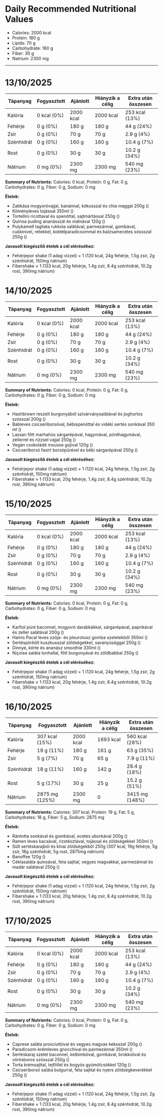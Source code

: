 # Daily Recommended Nutritional Values

- Calories: 2000 kcal
- Protein: 180 g
- Lipids: 70 g
- Carbohydrate: 160 g
- Fiber: 30 g
- Natrium: 2300 mg

---

# 13/10/2025

| Tápanyag      | Fogyasztott | Ajánlott | Hiányzik a célig | Extra után összesen |
|--------------|-------------|----------|------------------|---------------------|
| Kalória      | 0 kcal (0%) | 2000 kcal | 2000 kcal | 253 kcal (13%) |
| Fehérje      | 0 g (0%) | 180 g | 180 g | 44 g (24%) |
| Zsír         | 0 g (0%) | 70 g | 70 g | 2.9 g (4%) |
| Szénhidrát   | 0 g (0%) | 160 g | 160 g | 10.4 g (7%) |
| Rost         | 0 g (0%) | 30 g | 30 g | 10.2 g (34%) |
| Nátrium      | 0 mg (0%) | 2300 mg | 2300 mg | 540 mg (23%) |

**Summary of Nutrients:** Calories: 0 kcal, Protein: 0 g, Fat: 0 g, Carbohydrates: 0 g, Fiber: 0 g, Sodium: 0 mg


**Ételek:**
- Zabkása mogyoróvajjal, banánnal, kókusszal és chia maggal 200g ()
- Köményleves tojással 350ml ()
- Tortellini ricottaval és spenóttal, sajtmártással 250g ()
- Quinoa puding ananásszál és málnával 120g ()
- Pulykamell tagliata rukkola salátával, parmezánnal, gombával, cukkinivel, retekkel, koktélparadicsommal és balzsamecetes sóssszal 250g ()


**Javasolt kiegészítő ételek a cél eléréséhez:**
- Fehérjepor shake (1 adag vízzel) × 1 (120 kcal, 24g fehérje, 1.5g zsír, 2g szénhidrát, 150mg nátrium)
- Fibershake × 1 (133 kcal, 20g fehérje, 1.4g zsír, 8.4g szénhidrát, 10.2g rost, 390mg nátrium)

# 14/10/2025

| Tápanyag      | Fogyasztott | Ajánlott | Hiányzik a célig | Extra után összesen |
|--------------|-------------|----------|------------------|---------------------|
| Kalória      | 0 kcal (0%) | 2000 kcal | 2000 kcal | 253 kcal (13%) |
| Fehérje      | 0 g (0%) | 180 g | 180 g | 44 g (24%) |
| Zsír         | 0 g (0%) | 70 g | 70 g | 2.9 g (4%) |
| Szénhidrát   | 0 g (0%) | 160 g | 160 g | 10.4 g (7%) |
| Rost         | 0 g (0%) | 30 g | 30 g | 10.2 g (34%) |
| Nátrium      | 0 mg (0%) | 2300 mg | 2300 mg | 540 mg (23%) |

**Summary of Nutrients:** Calories: 0 kcal, Protein: 0 g, Fat: 0 g, Carbohydrates: 0 g, Fiber: 0 g, Sodium: 0 mg


**Ételek:**
- Hashbrown reszelt burgonyából szivárványsalátával és joghurtos szósszal 200g ()
- Bableves csicseriborsóval, bébispenóttal és vidéki sertés sonkával 350 ml ()
- Lassan főtt marhahús sárgarépával, hagymával, póréhagymával, zellerrel és rizzsel vajjal 250g ()
- Vegán csokoládé mousse gojival 120g ()
- Csicseriborsó fasírt borsópürével és bébi sárgarépával 250g ()


**Javasolt kiegészítő ételek a cél eléréséhez:**
- Fehérjepor shake (1 adag vízzel) × 1 (120 kcal, 24g fehérje, 1.5g zsír, 2g szénhidrát, 150mg nátrium)
- Fibershake × 1 (133 kcal, 20g fehérje, 1.4g zsír, 8.4g szénhidrát, 10.2g rost, 390mg nátrium)

# 15/10/2025

| Tápanyag      | Fogyasztott | Ajánlott | Hiányzik a célig | Extra után összesen |
|--------------|-------------|----------|------------------|---------------------|
| Kalória      | 0 kcal (0%) | 2000 kcal | 2000 kcal | 253 kcal (13%) |
| Fehérje      | 0 g (0%) | 180 g | 180 g | 44 g (24%) |
| Zsír         | 0 g (0%) | 70 g | 70 g | 2.9 g (4%) |
| Szénhidrát   | 0 g (0%) | 160 g | 160 g | 10.4 g (7%) |
| Rost         | 0 g (0%) | 30 g | 30 g | 10.2 g (34%) |
| Nátrium      | 0 mg (0%) | 2300 mg | 2300 mg | 540 mg (23%) |

**Summary of Nutrients:** Calories: 0 kcal, Protein: 0 g, Fat: 0 g, Carbohydrates: 0 g, Fiber: 0 g, Sodium: 0 mg


**Ételek:**
- Karfiol püré baconnel, mogyoró darabkákkal, sárgarépával, paprikával és zeller salátával 200g ()
- Hamis Pacal leves szója- és pleurotusz gomba szeletekből 350ml ()
- Sertéspörkölt kuszkusszal zöldségekkel, savanyúsággal 250g ()
- Dinnye, körte és ananász smoothie 330ml ()
- Niçoise saláta tonhallal, főtt burgonyával és zöldbabbal 250g ()


**Javasolt kiegészítő ételek a cél eléréséhez:**
- Fehérjepor shake (1 adag vízzel) × 1 (120 kcal, 24g fehérje, 1.5g zsír, 2g szénhidrát, 150mg nátrium)
- Fibershake × 1 (133 kcal, 20g fehérje, 1.4g zsír, 8.4g szénhidrát, 10.2g rost, 390mg nátrium)

# 16/10/2025

| Tápanyag      | Fogyasztott | Ajánlott | Hiányzik a célig | Extra után összesen |
|--------------|-------------|----------|------------------|---------------------|
| Kalória      | 307 kcal (15%) | 2000 kcal | 1693 kcal | 560 kcal (28%) |
| Fehérje      | 19 g (11%) | 180 g | 161 g | 63 g (35%) |
| Zsír         | 5 g (7%) | 70 g | 65 g | 7.9 g (11%) |
| Szénhidrát   | 18 g (11%) | 160 g | 142 g | 28.4 g (18%) |
| Rost         | 5 g (17%) | 30 g | 25 g | 15.2 g (51%) |
| Nátrium      | 2875 mg (125%) | 2300 mg | 0 | 3415 mg (148%) |

**Summary of Nutrients:** Calories: 307 kcal, Protein: 19 g, Fat: 5 g, Carbohydrates: 18 g, Fiber: 5 g, Sodium: 2875 mg


**Ételek:**
- Rántotta sonkával és gombával, ecetes uborkával 200g ()
- Ramen leves kacsával, rizstésztával, tojással és zöldségekkel 350ml ()
- Sült sertéskarajból és kínai zöldségekből 250g (307 kcal, 19g fehérje, 5g zsír, 18g szénhidrát, 5g rost, 2875mg nátrium)
- Banoffee 120g ()
- Céklasaláta quinoával, feta sajttal, vegyes magvakkal, parmezánnal és madár salátával 250g ()


**Javasolt kiegészítő ételek a cél eléréséhez:**
- Fehérjepor shake (1 adag vízzel) × 1 (120 kcal, 24g fehérje, 1.5g zsír, 2g szénhidrát, 150mg nátrium)
- Fibershake × 1 (133 kcal, 20g fehérje, 1.4g zsír, 8.4g szénhidrát, 10.2g rost, 390mg nátrium)

# 17/10/2025

| Tápanyag      | Fogyasztott | Ajánlott | Hiányzik a célig | Extra után összesen |
|--------------|-------------|----------|------------------|---------------------|
| Kalória      | 0 kcal (0%) | 2000 kcal | 2000 kcal | 253 kcal (13%) |
| Fehérje      | 0 g (0%) | 180 g | 180 g | 44 g (24%) |
| Zsír         | 0 g (0%) | 70 g | 70 g | 2.9 g (4%) |
| Szénhidrát   | 0 g (0%) | 160 g | 160 g | 10.4 g (7%) |
| Rost         | 0 g (0%) | 30 g | 30 g | 10.2 g (34%) |
| Nátrium      | 0 mg (0%) | 2300 mg | 2300 mg | 540 mg (23%) |

**Summary of Nutrients:** Calories: 0 kcal, Protein: 0 g, Fat: 0 g, Carbohydrates: 0 g, Fiber: 0 g, Sodium: 0 mg


**Ételek:**
- Caprese saláta prosciuttóval és vegyes magvas keksszel 200g ()
- Paradicsom-krémleves gnocchival és parmezánnal 350ml ()
- Sertéskaraj szelet baconnel, kelbimbóval, gombával, brokkolival és vörösboros szósszal 250g ()
- Torta krémsajttal, tejföllel és bogyós gyümölcsökkel 120g ()
- Csicseriborsó saláta bulgurral, feta sajttal és nyers zöldségkeverékkel 250g ()


**Javasolt kiegészítő ételek a cél eléréséhez:**
- Fehérjepor shake (1 adag vízzel) × 1 (120 kcal, 24g fehérje, 1.5g zsír, 2g szénhidrát, 150mg nátrium)
- Fibershake × 1 (133 kcal, 20g fehérje, 1.4g zsír, 8.4g szénhidrát, 10.2g rost, 390mg nátrium)

